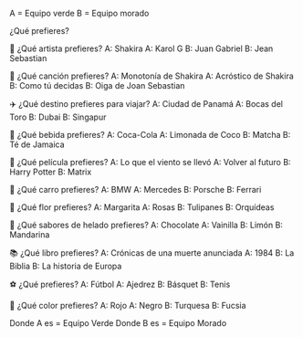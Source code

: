 A = Equipo verde
B = Equipo morado

¿Qué prefieres?

🎨 ¿Qué artista prefieres?
A: Shakira
A: Karol G
B: Juan Gabriel
B: Jean Sebastian

🎵 ¿Qué canción prefieres?
A: Monotonía de Shakira
A: Acróstico de Shakira
B: Como tú decidas
B: Oiga de Joan Sebastian

✈️ ¿Qué destino prefieres para viajar?
A: Ciudad de Panamá
A: Bocas del Toro
B: Dubai
B: Singapur

🍹 ¿Qué bebida prefieres?
A: Coca-Cola
A: Limonada de Coco
B: Matcha
B: Té de Jamaica

🎥 ¿Qué película prefieres?
A: Lo que el viento se llevó
A: Volver al futuro
B: Harry Potter
B: Matrix

🚗 ¿Qué carro prefieres?
A: BMW
A: Mercedes
B: Porsche
B: Ferrari

💐 ¿Qué flor prefieres?
A: Margarita
A: Rosas
B: Tulipanes
B: Orquídeas

🍦 ¿Qué sabores de helado prefieres?
A: Chocolate
A: Vainilla
B: Limón
B: Mandarina

📚 ¿Qué libro prefieres?
A: Crónicas de una muerte anunciada
A: 1984
B: La Biblia
B: La historia de Europa

⚽ ¿Qué prefieres?
A: Fútbol
A: Ajedrez
B: Básquet
B: Tenis

🌈 ¿Qué color prefieres?
A: Rojo
A: Negro
B: Turquesa
B: Fucsia

Donde A es = Equipo Verde
Donde B es = Equipo Morado
